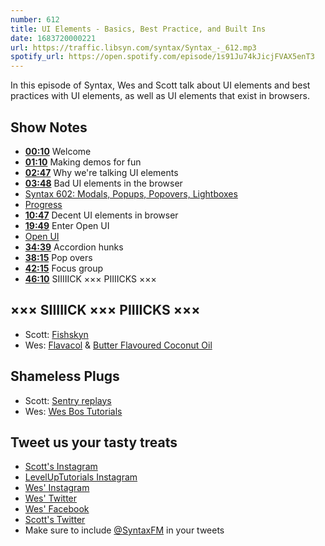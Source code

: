 ```yaml
---
number: 612
title: UI Elements - Basics, Best Practice, and Built Ins
date: 1683720000221
url: https://traffic.libsyn.com/syntax/Syntax_-_612.mp3
spotify_url: https://open.spotify.com/episode/1s91Ju74kJicjFVAX5enT3
---
```


In this episode of Syntax, Wes and Scott talk about UI elements and best practices with UI elements, as well as UI elements that exist in browsers.

## Show Notes

* **[00:10](#t=00:10)** Welcome
* **[01:10](#t=01:10)** Making demos for fun
* **[02:47](#t=02:47)** Why we're talking UI elements
* **[03:48](#t=03:48)** Bad UI elements in the browser
* [Syntax 602: Modals, Popups, Popovers, Lightboxes](https://syntax.fm/show/602/modals-popups-popovers-lightboxes)
* [Progress](https://developer.mozilla.org/en-US/docs/Web/HTML/Element/meter)
* **[10:47](#t=10:47)** Decent UI elements in browser
* **[19:49](#t=19:49)** Enter Open UI
* [Open UI](https://open-ui.org/)
* **[34:39](#t=34:39)** Accordion hunks
* **[38:15](#t=38:15)** Pop overs
* **[42:15](#t=42:15)** Focus group
* **[46:10](#t=46:10)** SIIIIICK ××× PIIIICKS ×××

## ××× SIIIIICK ××× PIIIICKS ×××

* Scott: [Fishskyn](https://fishskyn.com/)
* Wes: [Flavacol](https://amzn.to/3Arvkzg) & [Butter Flavoured Coconut Oil](https://amzn.to/40PNBBn)

## Shameless Plugs

* Scott: [Sentry replays](https://sentry.io/)
* Wes: [Wes Bos Tutorials](https://wesbos.com/courses)

## Tweet us your tasty treats

* [Scott's Instagram](https://www.instagram.com/stolinski/)
* [LevelUpTutorials Instagram](https://www.instagram.com/LevelUpTutorials/)
* [Wes' Instagram](https://www.instagram.com/wesbos/)
* [Wes' Twitter](https://twitter.com/wesbos)
* [Wes' Facebook](https://www.facebook.com/wesbos.developer)
* [Scott's Twitter](https://twitter.com/stolinski)
* Make sure to include [@SyntaxFM](https://twitter.com/SyntaxFM) in your tweets
